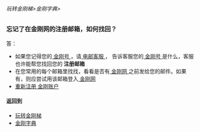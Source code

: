 ###### 玩转金刚梯>金刚字典>

### 忘记了在金刚网的注册邮箱，如何找回？
答：
- 如果您记得您的[ 金刚号 ]()，请[ 电邮客服 ](mailto:cs@a2zitpro.com)， 告诉客服您的[ 金刚号 ]()是什么，客服也许能帮您找回您的<strong> 注册邮箱 </strong >
- 在您常用的每个邮箱里找找，看看是否有[ 金刚网 ]()之前发给您的邮件。如果有，则应尝试用该邮箱登入[ 金刚网 ]()
- [ 重新注册 ](https://github.com/a2zitpro/web/blob/master/l2_reg.md)[ 金刚账户 ]()


#### 返回到
- [玩转金刚梯](https://github.com/a2zitpro/web/blob/master/LadderFree/A.md)
- [金刚字典](https://github.com/a2zitpro/web/blob/master/LadderFree/kkDictionary/KKDictionary.md)

